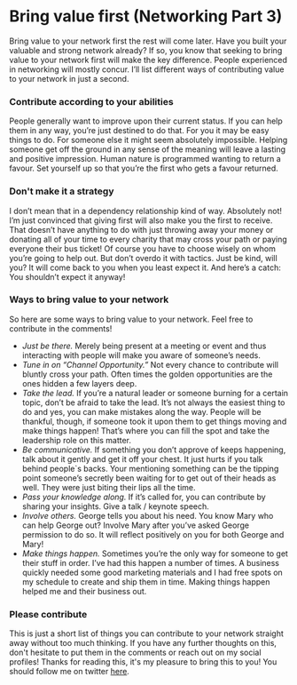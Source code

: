 # Bring value first (Networking Part 3)


Bring value to your network first the rest will come later. Have you built your valuable and strong network already? If so, you know that seeking to bring value to your network first will make the key difference. People experienced in networking will mostly concur. I’ll list different ways of contributing value to your network in just a second.

### Contribute according to your abilities

People generally want to improve upon their current status. If you can help them in any way, you’re just destined to do that. For you it may be easy things to do. For someone else it might seem absolutely impossible. Helping someone get off the ground in any sense of the meaning will leave a lasting and positive impression. Human nature is programmed wanting to return a favour. Set yourself up so that you’re the first who gets a favour returned.

### Don't make it a strategy

I don’t mean that in a dependency relationship kind of way. Absolutely not! I’m just convinced that giving first will also make you the first to receive. That doesn’t have anything to do with just throwing away your money or donating all of your time to every charity that may cross your path or paying everyone their bus ticket! Of course you have to choose wisely on whom you’re going to help out. But don’t overdo it with tactics. Just be kind, will you? It will come back to you when you least expect it. And here’s a catch: You shouldn’t expect it anyway!

### Ways to bring value to your network

So here are some ways to bring value to your network. Feel free to contribute in the comments!

*   _Just be there._ Merely being present at a meeting or event and thus interacting with people will make you aware of someone’s needs.
*   _Tune in on “Channel Opportunity.”_ Not every chance to contribute will bluntly cross your path. Often times the golden opportunities are the ones hidden a few layers deep.
*   _Take the lead._ If you’re a natural leader or someone burning for a certain topic, don’t be afraid to take the lead. It’s not always the easiest thing to do and yes, you can make mistakes along the way. People will be thankful, though, if someone took it upon them to get things moving and make things happen! That’s where you can fill the spot and take the leadership role on this matter.
*   _Be communicative._ If something you don’t approve of keeps happening, talk about it gently and get it off your chest. It just hurts if you talk behind people\`s backs. Your mentioning something can be the tipping point someone’s secretly been waiting for to get out of their heads as well. They were just biting their lips all the time.
*   _Pass your knowledge along._ If it’s called for, you can contribute by sharing your insights. Give a talk / keynote speech.
*   _Involve others._ George tells you about his need. You know Mary who can help George out? Involve Mary after you’ve asked George permission to do so. It will reflect positively on you for both George and Mary!
*   _Make things happen._ Sometimes you’re the only way for someone to get their stuff in order. I’ve had this happen a number of times. A business quickly needed some good marketing materials and I had free spots on my schedule to create and ship them in time. Making things happen helped me and their business out.

### Please contribute

This is just a short list of things you can contribute to your network straight away without too much thinking. If you have any further thoughts on this, don't hesitate to put them in the comments or reach out on my social profiles! Thanks for reading this, it's my pleasure to bring this to you! You should follow me on twitter [here](https://www.twitter.com/markcheret).
